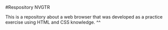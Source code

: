 #Respository NVGTR

This is a repository about a web browser that was developed as a practice exercise using HTML and CSS knowledge. ^^
